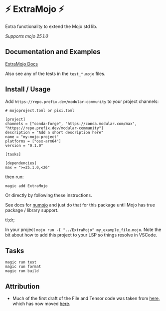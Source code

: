 # ⚡ ExtraMojo ⚡

Extra functionality to extend the Mojo std lib.

*Supports mojo 25.1.0*

## Documentation and Examples

[ExtraMojo Docs](https://extramojo.github.io/ExtraMojo/)

Also see any of the tests in the `test_*.mojo` files.

## Install / Usage

Add `https://repo.prefix.dev/modular-community` to your project channels:

```
# mojoproject.toml or pixi.toml

[project]
channels = ["conda-forge", "https://conda.modular.com/max", "https://repo.prefix.dev/modular-community"]
description = "Add a short description here"
name = "my-mojo-project"
platforms = ["osx-arm64"]
version = "0.1.0"

[tasks]

[dependencies]
max = ">=25.1.0,<26"
```

then run:

```bash
magic add ExtraMojo
```

Or directly by following these instructions.

See docs for [numojo](https://github.com/Mojo-Numerics-and-Algorithms-group/NuMojo/tree/v0.3?tab=readme-ov-file#how-to-install) and just do that for this package until Mojo has true package / library support.

tl;dr;

In your project `mojo run -I "../ExtraMojo" my_example_file.mojo`.
Note the bit about how to add this project to your LSP so things resolve in VSCode.



## Tasks

```
magic run test
magic run format
magic run build
```

## Attribution

- Much of the first draft of the File and Tensor code was taken from [here](https://github.com/MoSafi2/MojoFastTrim/tree/restructed), which has now moved [here](https://github.com/MoSafi2/BlazeSeq).